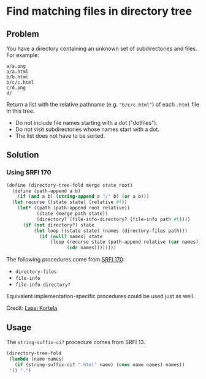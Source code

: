 # Find matching files in directory tree

## Problem

You have a directory containing an unknown set of subdirectories and
files. For example:

```
a/a.png
a/a.html
b/b.html
b/c/c.html
c/d.png
d/
```

Return a list with the relative pathname (e.g. `"b/c/c.html"`) of each
`.html` file in this tree.

* Do not include file names starting with a dot ("dotfiles").
* Do not visit subdirectories whose names start with a dot.
* The list does not have to be sorted.

## Solution

### Using SRFI 170

```Scheme
(define (directory-tree-fold merge state root)
  (define (path-append a b)
    (if (and a b) (string-append a "/" b) (or a b)))
  (let recurse ((state state) (relative #f))
    (let* ((path (path-append root relative))
           (state (merge path state))
           (directory? (file-info-directory? (file-info path #t))))
      (if (not directory?) state
          (let loop ((state state) (names (directory-files path)))
            (if (null? names) state
                (loop (recurse state (path-append relative (car names)))
                      (cdr names))))))))
```

The following procedures come from
[SRFI 170](https://srfi.schemers.org/srfi-170/srfi-170.html):

* `directory-files`
* `file-info`
* `file-info-directory?`

Equivalent implementation-specific procedures could be used just as
well.

Credit: [Lassi Kortela](https://github.com/lassik)

## Usage

The `string-suffix-ci?` procedure comes from SRFI 13.

```Scheme
(directory-tree-fold
 (lambda (name names)
   (if (string-suffix-ci? ".html" name) (cons name names) names))
 '() ".")
```
